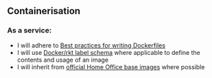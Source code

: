 ## Containerisation

### As a service:

* I will adhere to [Best practices for writing Dockerfiles](https://docs.docker.com/engine/userguide/eng-image/dockerfile_best-practices/)
* I will use [Docker/rkt label schema](http://label-schema.org/rc1/) where applicable to define the contents and usage of an image 
* I will inherit from [official Home Office base images](https://github.com/UKHomeOffice/hosting-platform/blob/master/developer-docs/writing_dockerfiles.md) where possible
